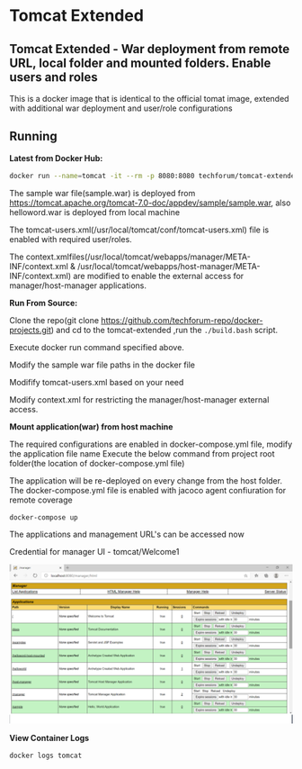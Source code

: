 # Tomcat Extended 

## Tomcat Extended - War deployment from remote URL, local folder and mounted folders. Enable users and roles

This is a docker image that is identical to the official tomat image, extended with additional war deployment and user/role configurations

## Running

**Latest from Docker Hub:**

```sh
docker run --name=tomcat -it --rm -p 8080:8080 techforum/tomcat-extended
```

The sample war file(sample.war) is deployed from https://tomcat.apache.org/tomcat-7.0-doc/appdev/sample/sample.war, also helloword.war is deployed from local machine

The tomcat-users.xml(/usr/local/tomcat/conf/tomcat-users.xml) file is enabled with required user/roles.

The context.xmlfiles(/usr/local/tomcat/webapps/manager/META-INF/context.xml & /usr/local/tomcat/webapps/host-manager/META-INF/context.xml) are modified to enable the external access for manager/host-manager applications.

**Run From Source:**

Clone the repo(git clone https://github.com/techforum-repo/docker-projects.git) and cd to the tomcat-extended ,run the `./build.bash` script.

Execute docker run command specified above.

Modify the sample war file paths in the docker file

Modifify tomcat-users.xml based on your need

Modify context.xml for restricting the manager/host-manager external access.

**Mount application(war) from host machine**

The required configurations are enabled in docker-compose.yml file, modify the application file name
Execute the below command from project root folder(the location of docker-compose.yml file)

The application will be re-deployed on every change from the host folder. The docker-compose.yml file is enabled with jacoco agent confiuration for remote coverage

```
docker-compose up
```

The applications and management URL's can be accessed now

Credential for manager UI - tomcat/Welcome1

![Manager UI](manager-ui.png)

**View Container Logs**

```
docker logs tomcat
```